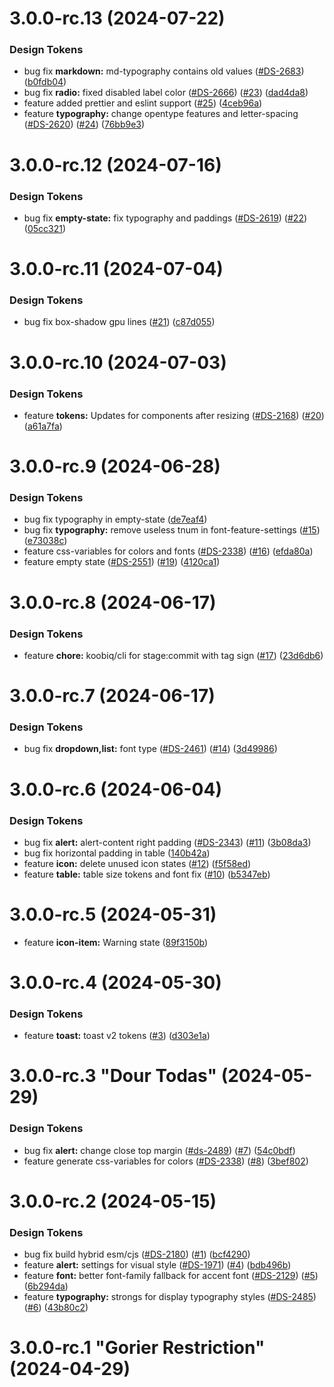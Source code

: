 # 3.0.0-rc.13 (2024-07-22)

### Design Tokens

 * bug fix  **markdown:** md-typography contains old values ([#DS-2683](https://github.com/koobiq/design-tokens/issues/issue/DS-2683)) ([b0fdb04](https://github.com/koobiq/design-tokens/commit/b0fdb04fe42d8321f5913481579b95fa3ed49592))
 * bug fix  **radio:** fixed disabled label color ([#DS-2666](https://github.com/koobiq/design-tokens/issues/issue/DS-2666)) ([#23](https://github.com/koobiq/design-tokens/issues/23)) ([dad4da8](https://github.com/koobiq/design-tokens/commit/dad4da87f61fe94e5353d6a64eae92bf307f4abd))
 * feature  added prettier and eslint support ([#25](https://github.com/koobiq/design-tokens/issues/25)) ([4ceb96a](https://github.com/koobiq/design-tokens/commit/4ceb96acd342f719d6080ee54c1b8fb05d0b5828))
 * feature  **typography:** change opentype features and letter-spacing ([#DS-2620](https://github.com/koobiq/design-tokens/issues/issue/DS-2620)) ([#24](https://github.com/koobiq/design-tokens/issues/24)) ([76bb9e3](https://github.com/koobiq/design-tokens/commit/76bb9e368f001ab378aaf5a415b814065e9d39cf))

# 3.0.0-rc.12 (2024-07-16)

### Design Tokens

 * bug fix  **empty-state:** fix typography and paddings ([#DS-2619](https://github.com/koobiq/design-tokens/issues/issue/DS-2619)) ([#22](https://github.com/koobiq/design-tokens/issues/22)) ([05cc321](https://github.com/koobiq/design-tokens/commit/05cc3214aec93e0843ef70fa9164994e653ba4f6))

# 3.0.0-rc.11 (2024-07-04)

### Design Tokens

 * bug fix  box-shadow gpu lines ([#21](https://github.com/koobiq/design-tokens/issues/21)) ([c87d055](https://github.com/koobiq/design-tokens/commit/c87d055457a65f12e082783ca9880272acf6f331))

# 3.0.0-rc.10 (2024-07-03)

### Design Tokens

 * feature  **tokens:** Updates for components after resizing ([#DS-2168](https://github.com/koobiq/design-tokens/issues/issue/DS-2168)) ([#20](https://github.com/koobiq/design-tokens/issues/20)) ([a61a7fa](https://github.com/koobiq/design-tokens/commit/a61a7fa174ae760a263f53023cd45e7b556c3c63))

# 3.0.0-rc.9 (2024-06-28)

### Design Tokens

 * bug fix  typography in empty-state ([de7eaf4](https://github.com/koobiq/design-tokens/commit/de7eaf49f0bf3f44936d0f5508402553693965a1))
 * bug fix  **typography:** remove useless tnum in font-feature-settings ([#15](https://github.com/koobiq/design-tokens/issues/15)) ([e73038c](https://github.com/koobiq/design-tokens/commit/e73038c2b622776eb010971f243e202f2fcd6891))
 * feature  css-variables for colors and fonts ([#DS-2338](https://github.com/koobiq/design-tokens/issues/issue/DS-2338)) ([#16](https://github.com/koobiq/design-tokens/issues/16)) ([efda80a](https://github.com/koobiq/design-tokens/commit/efda80a401d83242add97d65c689d035fc37feeb))
 * feature  empty state ([#DS-2551](https://github.com/koobiq/design-tokens/issues/issue/DS-2551)) ([#19](https://github.com/koobiq/design-tokens/issues/19)) ([4120ca1](https://github.com/koobiq/design-tokens/commit/4120ca1e6c1f6d47f28a404673dcfbe520f1345f))

# 3.0.0-rc.8 (2024-06-17)

### Design Tokens

 * feature  **chore:** koobiq/cli for stage:commit with tag sign ([#17](https://github.com/koobiq/design-tokens/issues/17)) ([23d6db6](https://github.com/koobiq/design-tokens/commit/23d6db6e07edb62dcc60a88c9c65af8aae95b4bf))

# 3.0.0-rc.7 (2024-06-17)

### Design Tokens

 * bug fix  **dropdown,list:** font type ([#DS-2461](https://github.com/koobiq/design-tokens/issues/issue/DS-2461)) ([#14](https://github.com/koobiq/design-tokens/issues/14)) ([3d49986](https://github.com/koobiq/design-tokens/commit/3d49986427a9316a56a9dbb56ad7a91feceb897c))

# 3.0.0-rc.6 (2024-06-04)

### Design Tokens

 * bug fix  **alert:** alert-content right padding ([#DS-2343](https://github.com/koobiq/design-tokens/issues/issue/DS-2343)) ([#11](https://github.com/koobiq/design-tokens/issues/11)) ([3b08da3](https://github.com/koobiq/design-tokens/commit/3b08da33fa6fa67a893780cc763b017fd4adac31))
 * bug fix  horizontal padding in table ([140b42a](https://github.com/koobiq/design-tokens/commit/140b42a8f7a427332b231265cb78de02e81e4d68))
 * feature  **icon:** delete unused icon states ([#12](https://github.com/koobiq/design-tokens/issues/12)) ([f5f58ed](https://github.com/koobiq/design-tokens/commit/f5f58edfe26438f95b5fb7e04978b062bac307d4))
 * feature  **table:** table size tokens and font fix ([#10](https://github.com/koobiq/design-tokens/issues/10)) ([b5347eb](https://github.com/koobiq/design-tokens/commit/b5347ebf6ec8151169f3dc5ccfd4f22ecba2e136))

# 3.0.0-rc.5 (2024-05-31)

 * feature  **icon-item:** Warning state ([89f3150b](https://github.com/koobiq/design-tokens/commit/89f3150b5a2cae3952936d2824dc99d583822c1d))

# 3.0.0-rc.4 (2024-05-30)

### Design Tokens

 * feature  **toast:** toast v2 tokens ([#3](https://github.com/koobiq/design-tokens/issues/3)) ([d303e1a](https://github.com/koobiq/design-tokens/commit/d303e1a730bb5ccff71dcd00e14553fa8a99f8fe))

# 3.0.0-rc.3 "Dour Todas" (2024-05-29)

### Design Tokens

 * bug fix  **alert:** change close top margin ([#ds-2489](https://github.com/koobiq/design-tokens/issues/issue/ds-2489)) ([#7](https://github.com/koobiq/design-tokens/issues/7)) ([54c0bdf](https://github.com/koobiq/design-tokens/commit/54c0bdffed56230ffc1e80668bceb2fca1cc071b))
 * feature  generate css-variables for colors ([#DS-2338](https://github.com/koobiq/design-tokens/issues/issue/DS-2338)) ([#8](https://github.com/koobiq/design-tokens/issues/8)) ([3bef802](https://github.com/koobiq/design-tokens/commit/3bef802a89eac5c3f51677480590290c817467c2))

# 3.0.0-rc.2 (2024-05-15)

### Design Tokens

 * bug fix  build hybrid esm/cjs ([#DS-2180](https://github.com/koobiq/design-tokens/issues/issue/DS-2180)) ([#1](https://github.com/koobiq/design-tokens/issues/1)) ([bcf4290](https://github.com/koobiq/design-tokens/commit/bcf42903f8e9cce365c2bb5b6c87c4f299ab35bb))
 * feature  **alert:** settings for visual style ([#DS-1971](https://github.com/koobiq/design-tokens/issues/issue/DS-1971)) ([#4](https://github.com/koobiq/design-tokens/issues/4)) ([bdb496b](https://github.com/koobiq/design-tokens/commit/bdb496bf34c8ed6128c48b149752663f117e0534))
 * feature  **font:** better font-family fallback for accent font ([#DS-2129](https://github.com/koobiq/design-tokens/issues/issue/DS-2129)) ([#5](https://github.com/koobiq/design-tokens/issues/5)) ([6b294da](https://github.com/koobiq/design-tokens/commit/6b294dad078c71d0ef6fd3c670451d7ad429794a))
 * feature  **typography:** strongs for display typography styles ([#DS-2485](https://github.com/koobiq/design-tokens/issues/issue/DS-2485)) ([#6](https://github.com/koobiq/design-tokens/issues/6)) ([43b80c2](https://github.com/koobiq/design-tokens/commit/43b80c2410b452c181bcf83e444e7ce132ef7300))

# 3.0.0-rc.1 "Gorier Restriction" (2024-04-29)

